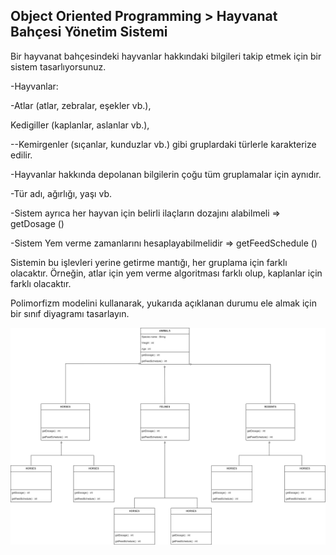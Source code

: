 ## Object Oriented Programming > Hayvanat Bahçesi Yönetim Sistemi

Bir hayvanat bahçesindeki hayvanlar hakkındaki bilgileri takip etmek için bir sistem tasarlıyorsunuz.

-Hayvanlar:

-Atlar (atlar, zebralar, eşekler vb.),

Kedigiller (kaplanlar, aslanlar vb.),

--Kemirgenler (sıçanlar, kunduzlar vb.) gibi gruplardaki türlerle karakterize edilir.

-Hayvanlar hakkında depolanan bilgilerin çoğu tüm gruplamalar için aynıdır.

-Tür adı, ağırlığı, yaşı vb.

-Sistem ayrıca her hayvan için belirli ilaçların dozajını alabilmeli => getDosage ()

-Sistem Yem verme zamanlarını hesaplayabilmelidir => getFeedSchedule ()

Sistemin bu işlevleri yerine getirme mantığı, her gruplama için farklı olacaktır. Örneğin, atlar için yem verme algoritması farklı olup, kaplanlar için farklı olacaktır.

Polimorfizm modelini kullanarak, yukarıda açıklanan durumu ele almak için bir sınıf diyagramı tasarlayın.


![image](ZooUML.png)